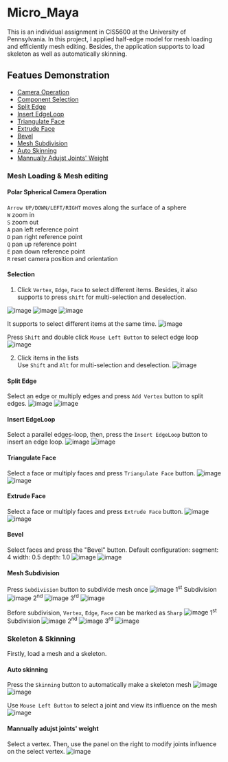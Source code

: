 # Micro_Maya
This is an individual assignment in CIS5600 at the University of Pennsylvania. In this project, I applied half-edge model for mesh loading and efficiently mesh editing. Besides, the application supports to load skeleton as well as automatically skinning.

## Featues Demonstration
* [Camera Operation](https://github.com/MengxuanHUANG/Micro_Maya#polar-spherical-camera-operation)
* [Component Selection](https://github.com/MengxuanHUANG/Micro_Maya#selection)
* [Split Edge](https://github.com/MengxuanHUANG/Micro_Maya#split-edge)
* [Insert EdgeLoop](https://github.com/MengxuanHUANG/Micro_Maya#insert-edgeloop)
* [Triangulate Face](https://github.com/MengxuanHUANG/Micro_Maya#triangulate-face)
* [Extrude Face](https://github.com/MengxuanHUANG/Micro_Maya#extrude-face)
* [Bevel](https://github.com/MengxuanHUANG/Micro_Maya#bevel)
* [Mesh Subdivision](https://github.com/MengxuanHUANG/Micro_Maya#mesh-subdivision)
* [Auto Skinning](https://github.com/MengxuanHUANG/Micro_Maya#auto-skinning)
* [Mannually Adujst Joints' Weight](https://github.com/MengxuanHUANG/Micro_Maya#mannually-adujst-joints-weight)

### Mesh Loading & Mesh editing
#### Polar Spherical Camera Operation  
`Arrow UP/DOWN/LEFT/RIGHT` moves along the surface of a sphere  
`W` zoom in  
`S` zoom out  
`A` pan left reference point  
`D` pan right reference point  
`Q` pan up reference point  
`E` pan down reference point  
`R` reset camera position and orientation  

#### Selection
1. Click `Vertex`, `Edge`, `Face` to select different items. Besides, it also supports to press `shift` for multi-selection and deselection.

![image](https://user-images.githubusercontent.com/53021701/211701569-7e5ceb72-a0bf-40c2-8936-a7d1bb06f3ba.png)
![image](https://user-images.githubusercontent.com/53021701/211701643-c3daa820-20d5-46a0-8c65-ed76e8d31476.png)
![image](https://user-images.githubusercontent.com/53021701/211701686-5d99afe9-db5a-415d-8d77-488c4c44c3a9.png)

It supports to select different items at the same time.
![image](https://user-images.githubusercontent.com/53021701/211701774-858b3496-49bc-48d0-8e97-fd7275759de8.png)

Press `Shift` and double click `Mouse Left Button` to select edge loop
![image](https://user-images.githubusercontent.com/53021701/211702390-55cd84b2-045f-4a0f-b869-769219814c87.png)

2. Click items in the lists  
Use `Shift` and `Alt` for multi-selection and deselection.
![image](https://user-images.githubusercontent.com/53021701/211701833-021c11f2-3088-492e-9b83-34c86641d061.png)

#### Split Edge    
Select an edge or multiply edges and press `Add Vertex` button to split edges.
![image](https://user-images.githubusercontent.com/53021701/211702867-ff128ebe-6c04-4f38-bf99-cb84330a1588.png)
![image](https://user-images.githubusercontent.com/53021701/211702903-6297ddf2-167c-4fbf-a520-56125659f553.png)

#### Insert EdgeLoop  
Select a parallel edges-loop, then, press the `Insert EdgeLoop` button to insert an edge loop.
![image](https://user-images.githubusercontent.com/53021701/211703125-93f1ea18-6a7c-40ca-a450-846701e378f6.png)
![image](https://user-images.githubusercontent.com/53021701/211703217-bfb97a69-ab92-45f3-866f-639e4f0db776.png)

#### Triangulate Face  
Select a face or multiply faces and press `Triangulate Face` button.
![image](https://user-images.githubusercontent.com/53021701/211703464-ef162b91-c611-4a5d-ba7e-79e7cff6602a.png)
![image](https://user-images.githubusercontent.com/53021701/211703497-040526a8-6293-4154-900c-cb72f8615535.png)

#### Extrude Face  
Select a face or multiply faces and press `Extrude Face` button.
![image](https://user-images.githubusercontent.com/53021701/211703688-22411b04-828c-414f-ac30-0c75347a0afa.png)
![image](https://user-images.githubusercontent.com/53021701/211703712-c3957edc-151b-4f95-9947-9011593f2762.png)

#### Bevel  
Select faces and press the "Bevel" button. 
Default configuration:
segment: 4
width: 0.5
depth: 1.0
![image](https://user-images.githubusercontent.com/53021701/211703841-3faba856-9110-4048-b9eb-ed2078d1e254.png)
![image](https://user-images.githubusercontent.com/53021701/211703864-693abc08-852e-4a6c-92bd-db49db282e51.png)

#### Mesh Subdivision  
Press `Subdivision` button to subdivide mesh once
![image](https://user-images.githubusercontent.com/53021701/211704086-8d2edefb-2c6f-41c7-b093-8d8e07ddb50a.png)
1<sup>st</sup> Subdivision
![image](https://user-images.githubusercontent.com/53021701/211704121-d1ac2783-49dc-4efe-9148-41628af56d06.png)
2<sup>nd</sup>
![image](https://user-images.githubusercontent.com/53021701/211704325-3117b157-2b9a-4be7-b693-0f0949d0f56e.png)
3<sup>rd</sup>
![image](https://user-images.githubusercontent.com/53021701/211704359-480b2e26-8b46-4730-a6df-1debb967308f.png)

Before subdivision, `Vertex`, `Edge`, `Face` can be marked as `Sharp`
![image](https://user-images.githubusercontent.com/53021701/211704665-e96dd3be-10d0-41d6-8b5f-28bfd48ddf54.png)
1<sup>st</sup> Subdivision
![image](https://user-images.githubusercontent.com/53021701/211704734-ae078e32-71fb-4a98-86b3-6eedca98a382.png)
2<sup>nd</sup>
![image](https://user-images.githubusercontent.com/53021701/211704826-68f4a384-b3a8-41aa-bdd3-2280cfe7bec6.png)
3<sup>rd</sup>
![image](https://user-images.githubusercontent.com/53021701/211704961-6a3d3b6a-f589-4a42-9f41-f0d9790404b2.png)

### Skeleton & Skinning  
Firstly, load a mesh and a skeleton. 
#### Auto skinning  
Press the `Skinning` button to automatically make a skeleton mesh
![image](https://user-images.githubusercontent.com/53021701/211705453-1cb8535e-74b7-4db9-af47-484495b27726.png)
![image](https://user-images.githubusercontent.com/53021701/211705480-2177d2da-d8b6-4ca4-8aa5-921486d57f97.png)

Use `Mouse Left Button` to select a joint and view its influence on the mesh
![image](https://user-images.githubusercontent.com/53021701/211705615-915e9c4c-749b-4a5b-b703-190ee93e60b4.png)

#### Mannually adujst joints' weight  
Select a vertex. Then, use the panel on the right to modify joints influence on the select vertex.
![image](https://user-images.githubusercontent.com/53021701/211705828-89db718a-2be0-41f3-8b1a-85aa2213ded6.png)
